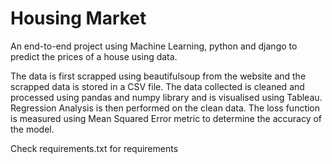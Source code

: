 # Housing Market
An end-to-end project using Machine Learning, python and django to predict the prices of a house using data. 

The data is first scrapped using beautifulsoup from the website and the scrapped data is stored in a CSV file. The data collected is cleaned and processed using pandas and numpy library and is visualised using Tableau. Regression Analysis is then performed on the clean data. The loss function is measured using Mean Squared Error metric to determine the accuracy of the model. 

Check requirements.txt for requirements
